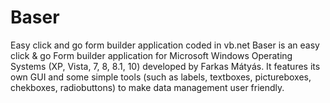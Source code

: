 # Baser
Easy click and go form builder application coded in vb.net
Baser is an easy click & go Form builder application for Microsoft Windows Operating Systems (XP, Vista, 7, 8, 8.1, 10) developed by Farkas Mátyás.
It features its own GUI and some simple tools (such as labels, textboxes, pictureboxes, chekboxes, radiobuttons) to make data management user friendly.
